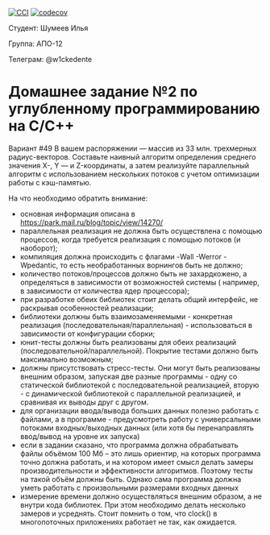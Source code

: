 [![CCI](https://github.com/Kam1runetzLabs/tp_hw_2/actions/workflows/CCI.yml/badge.svg)](https://github.com/Kam1runetzLabs/tp_hw_2/actions/workflows/CCI.yml) [![codecov](https://codecov.io/gh/Kam1runetzLabs/tp_hw_2/branch/development/graph/badge.svg)](https://codecov.io/gh/Kam1runetzLabs/tp_hw_2)

Студент: Шумеев Илья

Группа: АПО-12

Телеграм: @w1ckedente

# Домашнее задание №2 по углубленному программированию на C/C++

Вариант #49 В вашем распоряжении — массив из 33 млн. трехмерных радиус-векторов. Составьте наивный алгоритм определения
среднего значения X-, Y — и Z-координаты, а затем реализуйте параллельный алгоритм с использованием нескольких потоков с
учетом оптимизации работы с кэш-памятью.

На что необходимо обратить внимание:

- основная информация описана в https://park.mail.ru/blog/topic/view/14270/
- параллельная реализация не должна быть осуществлена с помощью процессов, когда требуется реализация с помощью
  потоков (и наоборот);
- компиляция должна происходить с флагами -Wall -Werror -Wpedantic, то есть необработанных ворнингов быть не должно;
- количество потоков/процессов должно быть не захардкожено, а определяться в зависимости от возможностей системы (
  например, в зависимости от количества ядер процессора);
- при разработке обеих библиотек стоит делать общий интерфейс, не раскрывая особенностей реализации;
- библиотеки должны быть взаимозаменяемыми - конкретная реализация (последовательная/параллельная) - использоваться в
  зависимости от конфигурации сборки;
- юнит-тесты должны быть реализованы для обеих реализаций (последовательной/параллельной). Покрытие тестами должно быть
  максимально возможным;
- должны присутствовать стресс-тесты. Они могут быть реализованы внешним образом, запуская две разные программы - одну
  со статической библиотекой с последовательной реализацией, вторую - с динамической библиотекой с параллельной
  реализацией, и сравнивая их выводы друг с другом.
- для организации ввода/вывода больших данных полезно работать с файлами, а в программе - предусмотреть работу с
  универсальными потоками входных/выходных данных (или хотя бы перенаправлять ввод/вывод на уровне их запуска)
- если в задании сказано, что программа должна обрабатывать файлы объёмом 100 Мб – это лишь ориентир, на которых
  программа точно должна работать, и на котором имеет смысл делать замеры производительности и эффективности алгоритмов.
  Поэтому тесты на такой объём должны быть. Однако сама программа должна уметь работать с произвольными размерами
  входных данных
- измерение времени должно осуществляться внешним образом, а не внутри кода библиотек. При этом необходимо делать
  несколько замеров и усреднять. Стоит помнить о том, что clock() в многопоточных приложениях работает не так, как
  ожидается.
